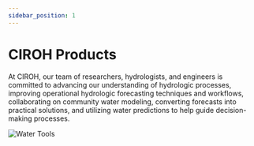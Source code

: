 ```yaml
---
sidebar_position: 1
---
```


# CIROH Products

<div className="hero hero--primary shadow--lw">
  <div className="container">
    <div className="hero-content">
      <div className="hero-text">
        <p className="hero__subtitle">
          At CIROH, our team of researchers, hydrologists, and engineers is committed to advancing our understanding of hydrologic processes, improving operational hydrologic forecasting techniques and workflows, collaborating on community water modeling, converting forecasts into practical solutions, and utilizing water predictions to help guide decision-making processes.
        </p>
      </div>
      <div className="hero-image" style={{ textAlign: 'center' }}>
        <img src="/img/water_products.png" alt="Water Tools" style={{ width: '50%' }} />
      </div>
    </div>
  </div>
</div>
